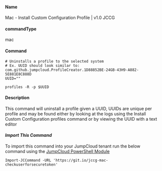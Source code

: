 #### Name

Mac - Install Custom Configuration Profile | v1.0 JCCG 

#### commandType

mac

#### Command

```
# Uninstalls a profile to the selected system
# Ex. UUID should look similar to: com.github.jumpcloud.ProfileCreator.1D88852BE-24GB-43H9-A882-5E881E8C888D
UUID=""

profiles -R -p $UUID

```

#### Description

This command will uninstall a profile given a UUID, UUIDs are unique per profile and may be found either by looking at the logs using the Install Custom Configuration profiles command or by viewing the UUID with a text editor

#### *Import This Command*

To import this command into your JumpCloud tenant run the below command using the [JumpCloud PowerShell Module](https://github.com/TheJumpCloud/support/wiki/Installing-the-JumpCloud-PowerShell-Module)

```
Import-JCCommand -URL 'https://git.io/jccg-mac-checkuserforsecuretoken'
```
